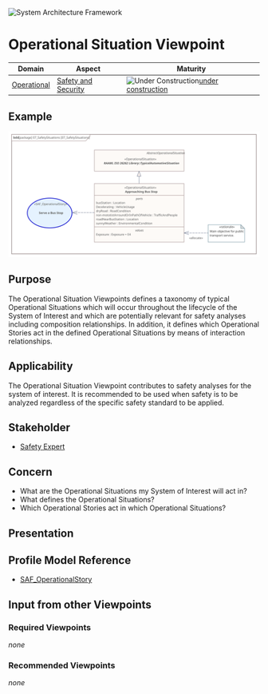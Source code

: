 ![System Architecture Framework](../diagrams/Logo_SAF.png)
# Operational Situation Viewpoint
|**Domain**|**Aspect**|**Maturity**|
| --- | --- | --- |
|[Operational](../domains.md#Domain-Operational)|[Safety and Security](../aspects.md#Aspect-security--safety)|![Under Construction](../diagrams/Under_construction_icon-yellow.svg )[under construction](../using-saf/maturity.md#under-construction)|
## Example
![OperationalSituation](../diagrams/SOV07a_OperationalSafetySituations.svg)
## Purpose
The Operational Situation Viewpoints defines a taxonomy of typical Operational Situations which will occur throughout the lifecycle of the System of Interest and which are potentially relevant for safety analyses including composition relationships.
In addition, it defines which Operational Stories act in the defined Operational Situations by means of interaction relationships.
## Applicability
The Operational Situation Viewpoint contributes to safety analyses for the system of interest. It is recommended to be used when safety is to be analyzed regardless of the specific safety standard to be applied.
## Stakeholder
* [Safety Expert](../stakeholders.md#safety-expert)
## Concern
* What are the Operational Situations my System of Interest will act in?
* What defines the Operational Situations?
* Which Operational Stories act in which Operational Situations?
## Presentation


## Profile Model Reference
* [SAF_OperationalStory](../stereotypes.md#SAF_OperationalStory)
## Input from other Viewpoints
### Required Viewpoints
*none*
### Recommended Viewpoints
*none*
